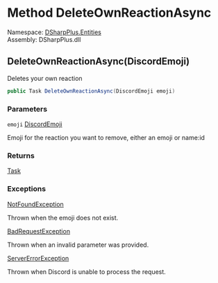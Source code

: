 # Method DeleteOwnReactionAsync

Namespace: [DSharpPlus.Entities](DSharpPlus.Entities.md)  
Assembly: DSharpPlus.dll

## <a id="DSharpPlus_Entities_DiscordMessage_DeleteOwnReactionAsync_DSharpPlus_Entities_DiscordEmoji_"></a>DeleteOwnReactionAsync\(DiscordEmoji\)

Deletes your own reaction

```csharp
public Task DeleteOwnReactionAsync(DiscordEmoji emoji)
```

### Parameters

`emoji` [DiscordEmoji](DSharpPlus.Entities.DiscordEmoji.md)

Emoji for the reaction you want to remove, either an emoji or name:id

### Returns

[Task](https://learn.microsoft.com/dotnet/api/system.threading.tasks.task)

### Exceptions

[NotFoundException](DSharpPlus.Exceptions.NotFoundException.md)

Thrown when the emoji does not exist.

[BadRequestException](DSharpPlus.Exceptions.BadRequestException.md)

Thrown when an invalid parameter was provided.

[ServerErrorException](DSharpPlus.Exceptions.ServerErrorException.md)

Thrown when Discord is unable to process the request.

